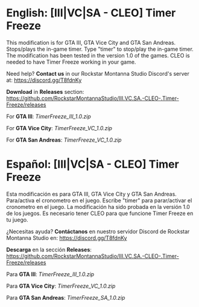 # English: [III|VC|SA - CLEO] Timer Freeze
This modification is for GTA III, GTA Vice City and GTA San Andreas. Stops/plays the in-game timer. Type "timer" to stop/play the in-game timer. The modification has been tested in the version 1.0 of the games. CLEO is needed to have Timer Freeze working in your game.

Need help? **Contact us** in our Rockstar Montanna Studio Discord's server at:
https://discord.gg/T8fdnKy

**Download** in **Releases** section:
https://github.com/RockstarMontannaStudio/III.VC.SA.-CLEO-.Timer-Freeze/releases

For **GTA III**: *TimerFreeze_III_1.0.zip*

For **GTA Vice City**: *TimerFreeze_VC_1.0.zip*

For **GTA San Andreas**: *TimerFreeze_VC_1.0.zip*

# Español: [III|VC|SA - CLEO] Timer Freeze
Esta modificación es para GTA III, GTA Vice City y GTA San Andreas. Para/activa el cronometro en el juego. Escribe "timer" para parar/activar el cronometro en el juego. La modificación ha sido probada en la versión 1.0 de los juegos. Es necesario tener CLEO para que funcione Timer Freeze en tu juego.

¿Necesitas ayuda? **Contáctanos** en nuestro servidor Discord de Rockstar Montanna Studio en:
https://discord.gg/T8fdnKy

**Descarga** en la sección **Releases**:
https://github.com/RockstarMontannaStudio/III.VC.SA.-CLEO-.Timer-Freeze/releases

Para **GTA III**: *TimerFreeze_III_1.0.zip*

Para **GTA Vice City**: *TimerFreeze_VC_1.0.zip*

Para **GTA San Andreas**: *TimerFreeze_SA_1.0.zip*
